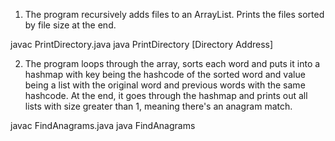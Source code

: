 1. The program recursively adds files to an ArrayList. Prints the files sorted by file size at the end.

javac PrintDirectory.java
java PrintDirectory [Directory Address]

2. The program loops through the array, sorts each word and puts it into a hashmap with key being the hashcode of the sorted word and value being a list with the original word and previous words with the same hashcode.
At the end, it goes through the hashmap and prints out all lists with size greater than 1, meaning there's an anagram match.

javac FindAnagrams.java
java FindAnagrams